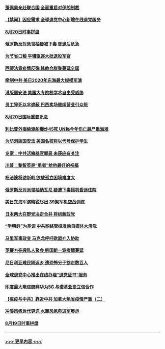 #### [蓬佩奥亲赴联合国 全面重启对伊朗制裁](../pages/prog202/a102922859.md?t=08210751) 
#### [【禁闻】因应需求 全球退党中心新增在线退党服务](../pages/prog202/a102922811.md?t=08210751) 
#### [8月20日时事拼盘](../pages/prog202/a102922748.md?t=08210751) 
#### [俄罗斯反对派领袖疑被下毒 昏迷后危急](../pages/prog202/a102922758.md?t=08210751) 
#### [为节省口粮 平壤驱逐大批退役军官](../pages/prog202/a102922582.md?t=08210751) 
#### [西德法意疫情反弹 韩教会群聚蔓延全国](../pages/prog202/a102922645.md?t=08210751) 
#### [牵制中共 美日2020年东海最大规模军演](../pages/prog202/a102922599.md?t=08210751) 
#### [港版国安法 美国大专院校学术自由受威胁](../pages/prog202/a102922427.md?t=08210751) 
#### [员工猝死以伞遮蔽 巴西卖场继续营业引众怒](../pages/prog202/a102922417.md?t=08210751) 
#### [8月20日国际重要讯息](../pages/prog202/a102922418.md?t=08210751) 
#### [利比亚外海偷渡船爆炸45死 UN称今年伤亡最严重海难](../pages/prog202/a102922357.md?t=08210751) 
#### [为防港版国安法 美国名校将以代号保护学生](../pages/prog202/a102922368.md?t=08210751) 
#### [专家：中共活摘器官罪恶 未获应有关注](../pages/prog202/a102922287.md?t=08210751) 
#### [川普：黎智英是“勇者”给他最好的祝福](../pages/prog202/a102922273.md?t=08210751) 
#### [杨洁篪将访新韩 欲破孤立困境难度大](../pages/prog202/a102922266.md?t=08210751) 
#### [俄罗斯反对派领袖纳瓦尼 疑遭下毒搭机昏迷住院](../pages/prog202/a102922271.md?t=08210751) 
#### [美日东海军演精锐尽出 39架军机空战训练](../pages/prog202/a102922242.md?t=08210751) 
#### [日本两大在野党决定合并 将组新政党](../pages/prog202/a102922237.md?t=08210751) 
#### [“学朝鲜”为基调 中共网络管控发动自媒体大清洗](../pages/prog202/a102922214.md?t=08210751) 
#### [马里军事政变 马克龙呼吁欧盟介入协助](../pages/prog202/a102922099.md?t=08210751) 
#### [英警方突袭私人聚会 韩国新一波疫情蔓延](../pages/prog202/a102921897.md?t=08210751) 
#### [尼日利亚难民刚返乡 遭恐怖分子掳走数百人](../pages/prog202/a102921669.md?t=08210751) 
#### [全球退党中心推出在线办理“退党证书”服务](../pages/prog202/a102921850.md?t=08210751) 
#### [印度最大电信商弃华为5G 与诺基亚爱立信合作](../pages/prog202/a102921929.md?t=08210751) 
#### [【瘟疫与中共】靠近中共 加拿大魁省疫情严重（二）](../pages/prog202/a102921666.md?t=08210751) 
#### [冲浪风帆世代更迭 水翼风帆将进军奥运](../pages/prog202/a102921908.md?t=08210751) 
#### [8月19日时事拼盘](../pages/prog202/a102921893.md?t=08210751) 

----
#### [ >>> 更早内容 <<< ](../indexes/prog202-earlier.md)
